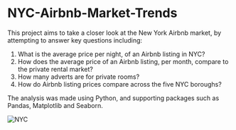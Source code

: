 # NYC-Airbnb-Market-Trends

This project aims to take a closer look at the New York Airbnb market, by attempting to answer key questions including:

1. What is the average price per night, of an Airbnb listing in NYC?
2. How does the average price of an Airbnb listing, per month, compare to the private rental market?
3. How many adverts are for private rooms?
4. How do Airbnb listing prices compare across the five NYC boroughs?

The analysis was made using Python, and supporting packages such as Pandas, Matplotlib and Seaborn.  

![NYC](https://www.investopedia.com/thmb/uSjO_BX5Jl550BBLNla1QGFmZ5c=/1500x0/filters:no_upscale():max_bytes(150000):strip_icc()/LowerManhattanSkyline-900c48d4f1064a97893dbc1548d775e1.jpg)
